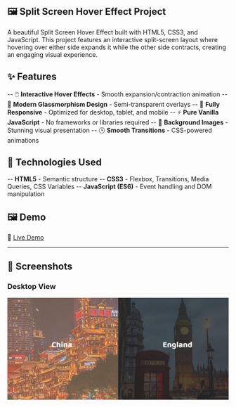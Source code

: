 ## 🖼️ Split Screen Hover Effect Project
A beautiful Split Screen Hover Effect built with HTML5, CSS3, and JavaScript.
This project features an interactive split-screen layout where hovering over either side expands it while the other side contracts, creating an engaging visual experience.

## ✨ Features
-- 🖱️ **Interactive Hover Effects** - Smooth expansion/contraction animation
-- 🎨 **Modern Glassmorphism Design** - Semi-transparent overlays
-- 📱 **Fully Responsive** - Optimized for desktop, tablet, and mobile
-- ⚡ **Pure Vanilla JavaScript** - No frameworks or libraries required
-- 🌅 **Background Images** - Stunning visual presentation
-- 🕒 **Smooth Transitions** - CSS-powered animations

## 🚀 Technologies Used
-- **HTML5** - Semantic structure
-- **CSS3** - Flexbox, Transitions, Media Queries, CSS Variables
-- **JavaScript (ES6)** - Event handling and DOM manipulation

## 🖼️ Demo

🔗 [Live Demo]()  

---

## 📸 Screenshots

### Desktop View
![Desktop Screenshot](assets/Preview.PNG)  

